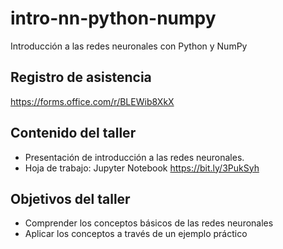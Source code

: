 # intro-nn-python-numpy
Introducción a las redes neuronales con Python y NumPy

## Registro de asistencia
https://forms.office.com/r/BLEWib8XkX 

## Contenido del taller
* Presentación de introducción a las redes neuronales.
* Hoja de trabajo: Jupyter Notebook
https://bit.ly/3PukSyh

## Objetivos del taller
* Comprender los conceptos básicos de las redes neuronales
* Aplicar los conceptos a través de un ejemplo práctico
